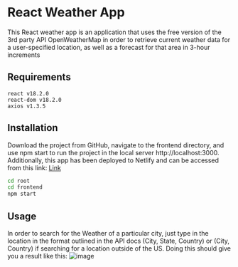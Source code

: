 # React Weather App

This React weather app is an application that uses the free version of the 3rd party API OpenWeatherMap in order to retrieve current weather data for a user-specified location, as well as a forecast for that area in 3-hour increments

## Requirements

```
react v18.2.0
react-dom v18.2.0
axios v1.3.5
```

## Installation
Download the project from GitHub, navigate to the frontend directory, and use npm start to run the project in the local server http://localhost:3000. Additionally, this app has been deployed to Netlify and can be accessed from this link: 
[Link](https://forecasted-weather.netlify.app)

```bash
cd root
cd frontend
npm start
```

## Usage
In order to search for the Weather of a particular city, just type in the location in the format outlined in the API docs (City, State, Country) or (City, Country) if searching for a location outside of the US. Doing this should give you a result like this:
![image](https://github.com/tdmabry/react-weather-app/assets/69427701/27ce395b-8515-46d5-adf4-3f14b424352f)
